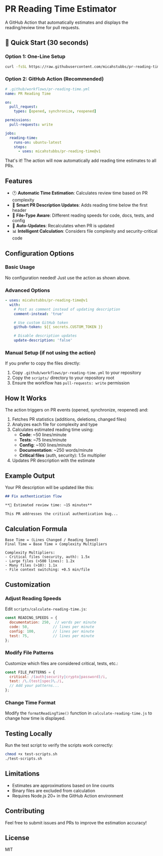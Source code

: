 # PR Reading Time Estimator

A GitHub Action that automatically estimates and displays the reading/review time for pull requests.

## 🚀 Quick Start (30 seconds)

### Option 1: One-Line Setup
```bash
curl -fsSL https://raw.githubusercontent.com/micahstubbs/pr-reading-time/main/setup.sh | bash
```

### Option 2: GitHub Action (Recommended)
```yaml
# .github/workflows/pr-reading-time.yml
name: PR Reading Time

on:
  pull_request:
    types: [opened, synchronize, reopened]

permissions:
  pull-requests: write

jobs:
  reading-time:
    runs-on: ubuntu-latest
    steps:
      - uses: micahstubbs/pr-reading-time@v1
```

That's it! The action will now automatically add reading time estimates to all PRs.

## Features

- 🕐 **Automatic Time Estimation**: Calculates review time based on PR complexity
- 📝 **Smart PR Description Updates**: Adds reading time below the first header
- 🎯 **File-Type Aware**: Different reading speeds for code, docs, tests, and config
- 🔄 **Auto-Updates**: Recalculates when PR is updated
- 📊 **Intelligent Calculation**: Considers file complexity and security-critical code

## Configuration Options

### Basic Usage
No configuration needed! Just use the action as shown above.

### Advanced Options
```yaml
- uses: micahstubbs/pr-reading-time@v1
  with:
    # Post as comment instead of updating description
    comment-instead: 'true'

    # Use custom GitHub token
    github-token: ${{ secrets.CUSTOM_TOKEN }}

    # Disable description updates
    update-description: 'false'
```

### Manual Setup (if not using the action)

If you prefer to copy the files directly:

1. Copy `.github/workflows/pr-reading-time.yml` to your repository
2. Copy the `scripts/` directory to your repository root
3. Ensure the workflow has `pull-requests: write` permission

## How It Works

The action triggers on PR events (opened, synchronize, reopened) and:

1. Fetches PR statistics (additions, deletions, changed files)
2. Analyzes each file for complexity and type
3. Calculates estimated reading time using:
   - **Code**: ~50 lines/minute
   - **Tests**: ~75 lines/minute
   - **Config**: ~100 lines/minute
   - **Documentation**: ~250 words/minute
   - **Critical files** (auth, security): 1.5x multiplier
4. Updates PR description with the estimate

## Example Output

Your PR description will be updated like this:

```markdown
## Fix authentication flow

**📖 Estimated review time: ~15 minutes**

This PR addresses the critical authentication bug...
```

## Calculation Formula

```
Base Time = (Lines Changed / Reading Speed)
Final Time = Base Time × Complexity Multipliers

Complexity Multipliers:
- Critical files (security, auth): 1.5x
- Large files (>500 lines): 1.2x
- Many files (>10): 1.1x
- File context switching: +0.5 min/file
```

## Customization

### Adjust Reading Speeds

Edit `scripts/calculate-reading-time.js`:

```javascript
const READING_SPEEDS = {
  documentation: 250,  // words per minute
  code: 50,           // lines per minute
  config: 100,        // lines per minute
  test: 75,           // lines per minute
};
```

### Modify File Patterns

Customize which files are considered critical, tests, etc.:

```javascript
const FILE_PATTERNS = {
  critical: /(auth|security|crypto|password)/i,
  test: /\.(test|spec)\./i,
  // Add your patterns...
};
```

### Change Time Format

Modify the `formatReadingTime()` function in `calculate-reading-time.js` to change how time is displayed.

## Testing Locally

Run the test script to verify the scripts work correctly:

```bash
chmod +x test-scripts.sh
./test-scripts.sh
```

## Limitations

- Estimates are approximations based on line counts
- Binary files are excluded from calculation
- Requires Node.js 20+ in the GitHub Action environment

## Contributing

Feel free to submit issues and PRs to improve the estimation accuracy!

## License

MIT